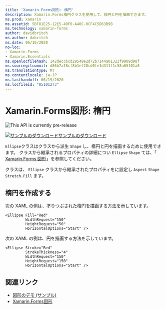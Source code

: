 ```yaml
---
title: 'Xamarin.Forms図形: 楕円'
description: Xamarin.Forms楕円クラスを使用して、楕円と円を描画できます。
ms.prod: xamarin
ms.assetid: 5BF81E25-12E5-49F0-A40C-0CF4C5D63B9B
ms.technology: xamarin-forms
author: davidbritch
ms.author: dabritch
ms.date: 06/16/2020
no-loc:
- Xamarin.Forms
- Xamarin.Essentials
ms.openlocfilehash: 142deccbcd29548e2d72b7144a01322f9909d98f
ms.sourcegitcommit: d86b7a18cf8b1ef28cd0fe1d311f1c58a65101a8
ms.translationtype: MT
ms.contentlocale: ja-JP
ms.lasthandoff: 06/19/2020
ms.locfileid: "85101273"
---
```

# <a name="xamarinforms-shapes-ellipse"></a>Xamarin.Forms図形: 楕円

![](~/media/shared/preview.png "This API is currently pre-release")

[![サンプルのダウンロード](~/media/shared/download.png)サンプルのダウンロード](https://github.com/xamarin/xamarin-forms-samples/tree/master/UserInterface/ShapesDemos/)

`Ellipse`クラスはクラスから派生 `Shape` し、楕円と円を描画するために使用できます。 クラスから継承されるプロパティの詳細につい `Ellipse` `Shape` ては、「 [ Xamarin.Forms 図形](index.md)」を参照してください。

クラスは、 `Ellipse` クラスから継承されたプロパティをに設定し `Aspect` `Shape` `Stretch.Fill` ます。

## <a name="create-an-ellipse"></a>楕円を作成する

次の XAML の例は、塗りつぶされた楕円を描画する方法を示しています。

```xaml
<Ellipse Fill="Red"
         WidthRequest="150"
         HeightRequest="50"
         HorizontalOptions="Start" />
```

次の XAML の例は、円を描画する方法を示しています。

```xaml
<Ellipse Stroke="Red"
         StrokeThickness="4"
         WidthRequest="150"
         HeightRequest="150"
         HorizontalOptions="Start" />
```

## <a name="related-links"></a>関連リンク

- [図形のデモ (サンプル)](https://github.com/xamarin/xamarin-forms-samples/tree/master/UserInterface/ShapesDemos/)
- [Xamarin.Forms図形](index.md)
